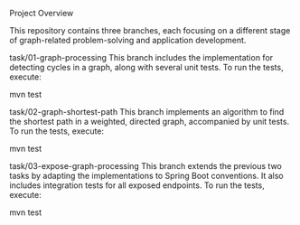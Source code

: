 Project Overview

This repository contains three branches, each focusing on a different stage of graph-related problem-solving and application development.

task/01-graph-processing
This branch includes the implementation for detecting cycles in a graph, along with several unit tests.
To run the tests, execute:

mvn test


task/02-graph-shortest-path
This branch implements an algorithm to find the shortest path in a weighted, directed graph, accompanied by unit tests.
To run the tests, execute:

mvn test


task/03-expose-graph-processing
This branch extends the previous two tasks by adapting the implementations to Spring Boot conventions.
It also includes integration tests for all exposed endpoints.
To run the tests, execute:

mvn test